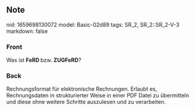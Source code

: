 ## Note
nid: 1659698130072
model: Basic-02d89
tags: SR_2, SR_2::SR_2-V-3
markdown: false

### Front
Was ist <b>FeRD </b>bzw. <b>ZUGFeRD</b>?

### Back
Rechnungsformat für elektronische Rechnungen. Erlaubt es, Rechnungsdaten in strukturierter Weise in einer PDF Datei zu übermitteln und diese ohne weitere Schritte auszulesen und zu verarbeiten.
